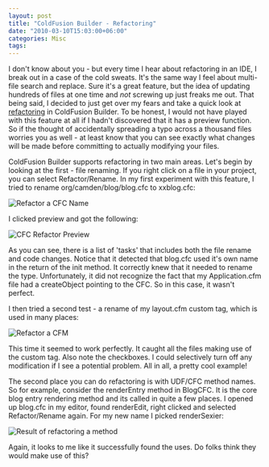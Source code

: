 ```yaml
---
layout: post
title: "ColdFusion Builder - Refactoring"
date: "2010-03-10T15:03:00+06:00"
categories: Misc 
tags: 
---
```


I don't know about you - but every time I hear about refactoring in an IDE, I break out in a case of the cold sweats. It's the same way I feel about multi-file search and replace. Sure it's a great feature, but the idea of updating hundreds of files at one time and <i>not</i> screwing up just freaks me out. That being said, I decided to just get over my fears and take a quick look at <a href="http://help.adobe.com/en_US/ColdFusionBuilder/Using/WS0ef8c004658c1089-554789f8121af8f0c8c-7fe9.html">refactoring</a> in ColdFusion Builder. To be honest, I would not have played with this feature at all if I hadn't discovered that it has a preview function. So if the thought of accidentally spreading a typo across a thousand files worries you as well - at least know that you can see exactly what changes will be made before committing to actually modifying your files.
<!--more-->
ColdFusion Builder supports refactoring in two main areas. Let's begin by looking at the first - file renaming. If you right click on a file in your project, you can select Refactor/Rename. In my first experiment with this feature, I tried to rename org/camden/blog/blog.cfc to xxblog.cfc:

<img src="https://static.raymondcamden.com/images/Screen shot 2010-03-10 at 2.12.17 PM.png" title="Refactor a CFC Name" />

I clicked preview and got the following:

<img src="https://static.raymondcamden.com/images/cfjedi/Screen shot 2010-03-10 at 2.13.19 PM.png" title="CFC Refactor Preview" />

As you can see, there is a list of 'tasks' that includes both the file rename and code changes. Notice that it detected that blog.cfc used it's own name in the return of the init method. It correctly knew that it needed to rename the type. Unfortunately, it did not recognize the fact that my Application.cfm file had a createObject pointing to the CFC. So in this case, it wasn't perfect.

I then tried a second test - a rename of my layout.cfm custom tag, which is used in many places:

<img src="https://static.raymondcamden.com/images/cfjedi/Screen shot 2010-03-10 at 2.16.21 PM.png" title="Refactor a CFM" />

This time it seemed to work perfectly. It caught all the files making use of the custom tag. Also note the checkboxes. I could selectively turn off any modification if I see a potential problem. All in all, a pretty cool example! 

The second place you can do refactoring is with UDF/CFC method names. So for example, consider the renderEntry method in BlogCFC. It is the core blog entry rendering method and its called in quite a few places. I opened up blog.cfc in my editor, found renderEdit, right clicked and selected Refactor/Rename again. For my new name I picked renderSexier:

<img src="https://static.raymondcamden.com/images/cfjedi/Screen shot 2010-03-10 at 2.21.05 PM.png" title="Result of refactoring a method" />

Again, it looks to me like it successfully found the uses. Do folks think they would make use of this?